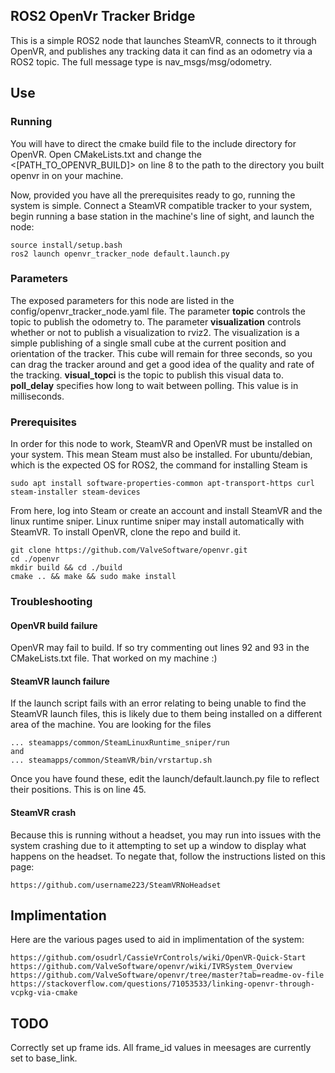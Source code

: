 
## ROS2 OpenVr Tracker Bridge

This is a simple ROS2 node that launches SteamVR, connects to it through
OpenVR, and publishes any tracking data it can find as an odometry via a
ROS2 topic. The full message type is nav_msgs/msg/odometry.

## Use

### Running 

You will have to direct the cmake build file to the include directory for
OpenVR. Open CMakeLists.txt and change the <\[PATH_TO_OPENVR_BUILD]> on
line 8 to the path to the directory you built openvr in on your machine.   
   
Now, provided you have all the prerequisites ready to go, running the system
is simple. Connect a SteamVR compatible tracker to your system, begin
running a base station in the machine's line of sight, and launch the node:
```
source install/setup.bash
ros2 launch openvr_tracker_node default.launch.py
```

### Parameters

The exposed parameters for this node are listed in the config/openvr_tracker_node.yaml
file. The parameter **topic** controls the topic to publish the odometry to. The parameter
**visualization** controls whether or not to publish a visualization to rviz2. The 
visualization is a simple publishing of a single small cube at the current position
and orientation of the tracker. This cube will remain for three seconds, so you can
drag the tracker around and get a good idea of the quality and rate of the tracking.
**visual_topci** is the topic to publish this visual data to. **poll_delay** specifies how
long to wait between polling. This value is in milliseconds.

### Prerequisites

In order for this node to work, SteamVR and OpenVR must be installed on
your system. This mean Steam must also be installed. For ubuntu/debian,
which is the expected OS for ROS2, the command for installing Steam is
```
sudo apt install software-properties-common apt-transport-https curl steam-installer steam-devices
```
From here, log into Steam or create an account and install SteamVR and
the linux runtime sniper. Linux runtime sniper may install automatically
with SteamVR. To install OpenVR, clone the repo and build it.
```
git clone https://github.com/ValveSoftware/openvr.git
cd ./openvr
mkdir build && cd ./build
cmake .. && make && sudo make install
```

### Troubleshooting

#### OpenVR build failure 
OpenVR may fail to build. If so try commenting out lines 92 and 93 in
the CMakeLists.txt file. That worked on my machine :)   
   
#### SteamVR launch failure

If the launch script fails with an error relating to being unable to
find the SteamVR launch files, this is likely due to them being installed
on a different area of the machine. You are looking for the files 
```
... steamapps/common/SteamLinuxRuntime_sniper/run
and
... steamapps/common/SteamVR/bin/vrstartup.sh
```
Once you have found these, edit the launch/default.launch.py file
to reflect their positions. This is on line 45.

#### SteamVR crash

Because this is running without a headset, you may run into issues
with the system crashing due to it attempting to set up a window
to display what happens on the headset. To negate that, follow
the instructions listed on this page:
```
https://github.com/username223/SteamVRNoHeadset
```

## Implimentation

Here are the various pages used to aid in implimentation of the system:
```
https://github.com/osudrl/CassieVrControls/wiki/OpenVR-Quick-Start
https://github.com/ValveSoftware/openvr/wiki/IVRSystem_Overview
https://github.com/ValveSoftware/openvr/tree/master?tab=readme-ov-file
https://stackoverflow.com/questions/71053533/linking-openvr-through-vcpkg-via-cmake
```

## TODO

Correctly set up frame ids. All frame_id values in meesages are currently
set to base_link. 

